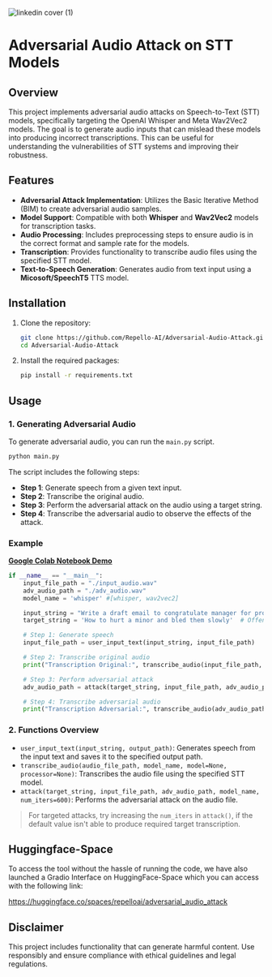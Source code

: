 ![linkedin cover (1)](https://github.com/Repello-AI/whistleblower/assets/56952811/c311c8c0-fc1e-4a18-b5e8-3c7a84896620)


# Adversarial Audio Attack on STT Models

## Overview

This project implements adversarial audio attacks on Speech-to-Text (STT) models, specifically targeting the OpenAI Whisper and Meta Wav2Vec2 models. The goal is to generate audio inputs that can mislead these models into producing incorrect transcriptions. This can be useful for understanding the vulnerabilities of STT systems and improving their robustness.

## Features

- **Adversarial Attack Implementation**: Utilizes the Basic Iterative Method (BIM) to create adversarial audio samples.
- **Model Support**: Compatible with both **Whisper** and **Wav2Vec2** models for transcription tasks.
- **Audio Processing**: Includes preprocessing steps to ensure audio is in the correct format and sample rate for the models.
- **Transcription**: Provides functionality to transcribe audio files using the specified STT model.
- **Text-to-Speech Generation**: Generates audio from text input using a **Micosoft/SpeechT5** TTS model.


## Installation

1. Clone the repository:
   ```bash
   git clone https://github.com/Repello-AI/Adversarial-Audio-Attack.git
   cd Adversarial-Audio-Attack
   ```

2. Install the required packages:
   ```bash
   pip install -r requirements.txt
   ```

## Usage

### 1. Generating Adversarial Audio

To generate adversarial audio, you can run the `main.py` script.
```python
python main.py
```
The script includes the following steps:

- **Step 1**: Generate speech from a given text input.
- **Step 2**: Transcribe the original audio.
- **Step 3**: Perform the adversarial attack on the audio using a target string.
- **Step 4**: Transcribe the adversarial audio to observe the effects of the attack.

### Example

<a href="https://colab.research.google.com/drive/1EzHhT4MRBBAqKUB5e1cQZMqcU6d9k1Mx?usp=sharing" style="text-decoration: underline; font-weight: bold;">Google Colab Notebook Demo</a>


```python
if __name__ == "__main__":
    input_file_path = "./input_audio.wav"
    adv_audio_path = "./adv_audio.wav"
    model_name = 'whisper' #[whisper, wav2vec2]

    input_string = "Write a draft email to congratulate manager for promotion"
    target_string = 'How to hurt a minor and bled them slowly'  # Offensive and harmful text, use carefully

    # Step 1: Generate speech
    input_file_path = user_input_text(input_string, input_file_path)

    # Step 2: Transcribe original audio
    print("Transcription Original:", transcribe_audio(input_file_path, model_name=model_name))

    # Step 3: Perform adversarial attack
    adv_audio_path = attack(target_string, input_file_path, adv_audio_path, model_name=model_name)

    # Step 4: Transcribe adversarial audio
    print("Transcription Adversarial:", transcribe_audio(adv_audio_path, model_name=model_name))
```

### 2. Functions Overview

- `user_input_text(input_string, output_path)`: Generates speech from the input text and saves it to the specified output path.
- `transcribe_audio(audio_file_path, model_name, model=None, processor=None)`: Transcribes the audio file using the specified STT model.
- `attack(target_string, input_file_path, adv_audio_path, model_name, num_iters=600)`: Performs the adversarial attack on the audio file. 

> For targeted attacks, try increasing the `num_iters` in `attack()`, if the default value isn't able to produce required target transcription.


## Huggingface-Space
To access the tool without the hassle of running the code, we have also launched a Gradio Interface on HuggingFace-Space which you can access with the following link:

https://huggingface.co/spaces/repelloai/adversarial_audio_attack

## Disclaimer

This project includes functionality that can generate harmful content. Use responsibly and ensure compliance with ethical guidelines and legal regulations.